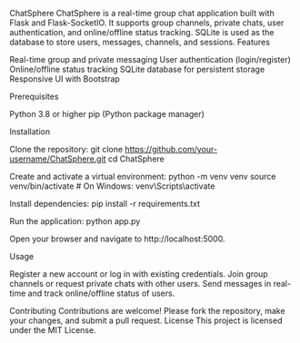 ChatSphere
ChatSphere is a real-time group chat application built with Flask and Flask-SocketIO. It supports group channels, private chats, user authentication, and online/offline status tracking. SQLite is used as the database to store users, messages, channels, and sessions.
Features

Real-time group and private messaging
User authentication (login/register)
Online/offline status tracking
SQLite database for persistent storage
Responsive UI with Bootstrap

Prerequisites

Python 3.8 or higher
pip (Python package manager)

Installation

Clone the repository:
git clone https://github.com/your-username/ChatSphere.git
cd ChatSphere


Create and activate a virtual environment:
python -m venv venv
source venv/bin/activate  # On Windows: venv\Scripts\activate


Install dependencies:
pip install -r requirements.txt


Run the application:
python app.py


Open your browser and navigate to http://localhost:5000.


Usage

Register a new account or log in with existing credentials.
Join group channels or request private chats with other users.
Send messages in real-time and track online/offline status of users.

Contributing
Contributions are welcome! Please fork the repository, make your changes, and submit a pull request.
License
This project is licensed under the MIT License.
